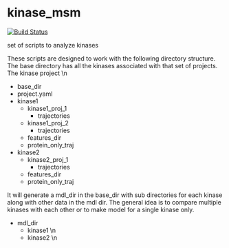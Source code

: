 # kinase_msm
[![Build Status](https://travis-ci.com/msultan/kinase_msm.svg?token=Qs64kEbR7UUaswHXtepX&branch=master)](https://travis-ci.com/msultan/kinase_msm)

set of scripts to analyze kinases

These scripts are designed to work with the following directory structure. The base directory has all the
kinases associated with that set of projects. The kinase project \n
+ base_dir 
+ project.yaml 
+ kinase1
  + kinase1_proj_1 
     + trajectories 
  + kinase1_proj_2
     + trajectories 
  + features_dir 
  + protein_only_traj 
+ kinase2
  + kinase2_proj_1 
     + trajectories 
  + features_dir 
  + protein_only_traj 

It will generate a mdl_dir in the base_dir with sub directories for each kinase along with other data in the mdl dir. The general idea is to compare multiple kinases with each other or to make model for a single kinase only.  
+ mdl_dir 
   + kinase1 \n
   + kinase2 \n
